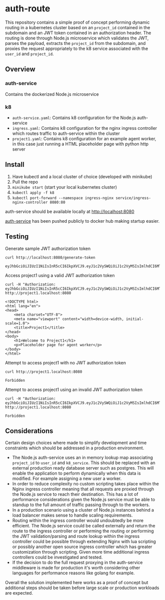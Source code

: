 # auth-route
This repository contains a simple proof of concept performing dynamic routing in a kubernetes cluster based on an `project_id` contained in the subdomain and an JWT token contained in an authorization header. The routing is done through Node.js microservice which validates the JWT, parses the payload, extracts the `project_id` from the subdomain, and proxies the request appropriately to the k8 service associated with the `user_id` and `project_id`.

## Overview

### auth-service
Contains the dockerized Node.js microservice

### k8
- `auth-service.yaml`: Contains k8 configuration for the Node.js auth-service
- `ingress.yaml`: Contains k8 configuration for the nginx ingress controller which routes traffic to auth-service within the cluster
- `project1.yaml`: Contains k8 configuration for an example agent worker, in this case just running a HTML placeholder page with python http server

## Install

1. Have kubectl and a local cluster of choice (developed with minikube)
2. Pull the repo
3. `minikube start` (start your local kubernetes cluster)
3. `kubectl apply -f k8`
4. `kubectl port-forward --namespace ingress-nginx service/ingress-nginx-controller 8080:80`

auth-service should be available locally at [http://localhost:8080](http://localhost:8080)

[auth-service](https://hub.docker.com/repository/docker/dskrenta/auth-service/general) has been pushed publicly to docker hub making startup easier.

## Testing

Generate sample JWT authorization token
```
curl http://localhost:8080/generate-token

eyJhbGciOiJIUzI1NiIsInR5cCI6IkpXVCJ9.eyJ1c2VySWQiOiJ1c2VyMSIsImlhdCI6MTcyMjk4NTkyMH0.qxpUKTHveDePV6q5HadFnGoXK_mfU8liieJ4X6y6ZPQ
```

Access project1 using a valid JWT authorization token
```
curl -H "Authorization: eyJhbGciOiJIUzI1NiIsInR5cCI6IkpXVCJ9.eyJ1c2VySWQiOiJ1c2VyMSIsImlhdCI6MTcyMjk4NDg4NX0.OUq4kWm4nH2Jm57hw6kBMOMOMuth3NmNECXbeM358g8" http://project1.localhost:8080

<!DOCTYPE html>
<html lang="en">
<head>
    <meta charset="UTF-8">
    <meta name="viewport" content="width=device-width, initial-scale=1.0">
    <title>Project1</title>
</head>
<body>
    <h1>Welcome to Project1</h1>
    <p>Placeholder page for agent worker</p>
</body>
</html>
```

Attempt to access project1 with no JWT authorization token
```
curl http://project1.localhost:8080

Forbidden
```

Attempt to access project1 using an invalid JWT authorization token
```
curl -H "Authorization: eyJhbGciOiJIUzI1NiIsInR5cCI6IkpXVCJ9.eyJ1c2VySWQiOiJ1c2VyMSIsImlhdCI6MTcyMjk4NDg4NX0.OUq4kWm4nH2Jm57hw6kBMOMOMuth3NmNECXbeM358g8" http://project1.localhost:8080

Forbidden
```

## Considerations
Certain design choices where made to simplify development and time constraints which should be addressed in a production environment.

- The Node.js auth-service uses an in memory lookup map associating `project_id` to `user_id` and `k8_service`. This should be replaced with an external production ready database server such as postgres. This will enable the application to perform dynamically when this data is modified. For example assigning a new user a worker.
- In order to reduce complexity no custom scripting takes place within the Nginx ingress controller meaning that all requests are proxied through the Node.js service to reach their destination. This has a lot of performance considerations given the Node.js service must be able to standup to the full amount of traffic passing through to the workers.
- In a production scenario using a cluster of Node.js instances behind a load balancer makes sense to handle scaling requirements.
- Routing within the ingress controller would undoubtedly be more efficient. The Node.js service could be called externally and return the route to the ingress controller or performing the routing or performing the JWT validation/parsing and route lookup within the ingress controller could be possible through extending Nginx with lua scripting or possibly another open source ingress controller which has greater customization through scripting. Given more time additional ingress controllers could be investigated and tested.
- If the decision to do the full request proxying in the auth-service middleware is made for production it's worth considering other languages for performance reasons like golang for example.

Overall the solution implemented here works as a proof of concept but additional steps should be taken before large scale or production workloads are expected.
